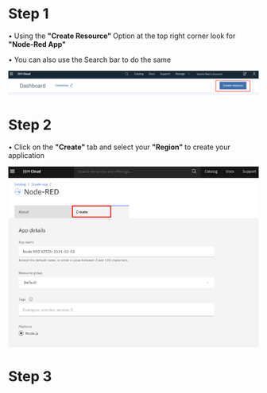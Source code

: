 # Step 1 

   • Using the <b> "Create Resource" </b> Option at the top right corner look for <b> "Node-Red App" </b>
   
   • You can also use the Search bar to do the same

![](Images/Create_resource.png)

# Step 2 

  • Click on the <b> "Create" </b> tab and select your <b> "Region" </b> to create your application 

![](Images/createNR.png)

# Step 3







